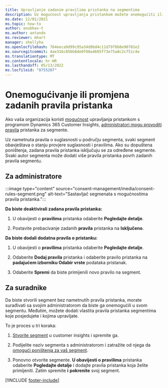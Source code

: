 ```yaml
---
title: Upravljanje zadanim pravilima pristanka na segmentima
description: Uz mogućnost upravljanja pristankom možete onemogućiti ili promijeniti zadana pravila pristanka ako su omogućena poništenja.
ms.date: 12/01/2021
ms.topic: how-to
author: anubhav-t
ms.author: antando
ms.reviewer: mhart
manager: shellyha
ms.openlocfilehash: 764eeca9d99c95a34d9bd4c11d79f8b8e90701e2
ms.sourcegitcommit: 4ae316c856b8de0f08a4605f73e75a8c2cf51c4e
ms.translationtype: MT
ms.contentlocale: hr-HR
ms.lasthandoff: 05/13/2022
ms.locfileid: "8755207"
---
```

# <a name="disable-or-change-default-consent-rules"></a>Onemogućivanje ili promjena zadanih pravila pristanka

Ako vaša organizacija koristi [mogućnost](consent-management/overview.md) upravljanja pristankom s programom Dynamics 365 Customer Insights, [administratori mogu provoditi pravila](activate-consent.md) pristanka za segmente. 

Uz nametnuta pravila o suglasnosti u području segmenta, svaki segment obavještava o stanju provjere suglasnosti i pravilima. Ako su dopuštena poništenja, zadana pravila pristanka isključuju se za određene segmente. Svaki autor segmenta može dodati više pravila pristanka povrh zadanih pravila segmentu. 

## <a name="for-administrators"></a>Za administratore

:::image type="content" source="consent-management/media/consent-rules-segment.png" alt-text="Sastavljač segmenata s mogućnostima pravila pristanka.":::

**Da biste deaktivirali zadana pravila pristanka:**

1. U obavijesti o **pravilima** pristanka odaberite **Pogledajte detalje**. 

1. Postavite prebacivanje zadanih **pravila** pristanka na **Isključeno**.

**Da biste dodali dodatna pravila o pristanku:**

1. U obavijesti o **pravilima** pristanka odaberite **Pogledajte detalje**. 

1. Odaberite **Dodaj pravila** pristanka i odaberite pravilo pristanka na **padajućem izborniku Odabir vrste** podataka pristanak.

1. Odaberite **Spremi** da biste primijenili novo pravilo na segment.

## <a name="for-contributors"></a>Za suradnike

Da biste stvorili segment bez nametnutih pravila pristanka, morate surađivati sa svojim administratorom da biste ga onemogućili u svom segmentu. Međutim, možete dodati vlastita pravila pristanka segmentima koje posjedujete i kojima upravljate.

To je proces u tri koraka: 
1. [Stvorite segment](segments.md) u customer insights i spremite ga. 

1. Podijelite naziv segmenta s administratorom i zatražite od njega da [omogući poništenja za vaš segment](activate-consent.md). 

1. Ponovno otvorite segmente. **U obavijesti o pravilima** pristanka odaberite **Pogledajte detalje** i dodajte pravila pristanka koja želite primijeniti. Zatim spremite **i** **pokrenite** svoj segment.



[!INCLUDE [footer-include](includes/footer-banner.md)] 
